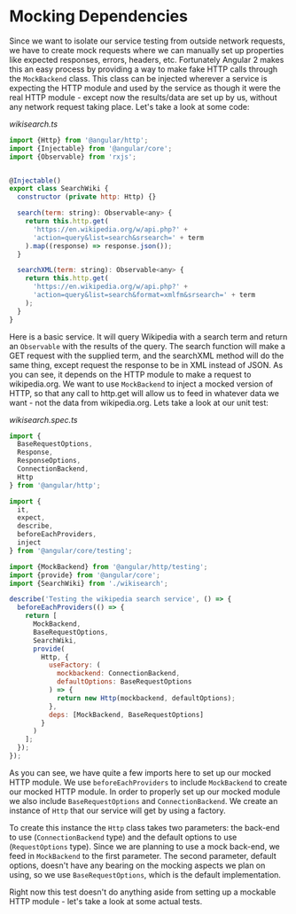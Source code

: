 # Mocking Dependencies

Since we want to isolate our service testing from outside network requests, we have to create mock requests where we can manually set up properties like expected responses, errors, headers, etc. Fortunately Angular 2 makes this an easy process by providing a way to make fake HTTP calls through the `MockBackend` class. This class can be injected wherever a service is expecting the HTTP module and used by the service as though it were the real HTTP module - except now the results/data are set up by us, without any network request taking place. Let's take a look at some code:

*wikisearch.ts*

```js
import {Http} from '@angular/http';
import {Injectable} from '@angular/core';
import {Observable} from 'rxjs';


@Injectable()
export class SearchWiki {
  constructor (private http: Http) {}

  search(term: string): Observable<any> {
    return this.http.get(
      'https://en.wikipedia.org/w/api.php?' +
      'action=query&list=search&srsearch=' + term
    ).map((response) => response.json());
  }

  searchXML(term: string): Observable<any> {
    return this.http.get(
      'https://en.wikipedia.org/w/api.php?' +
      'action=query&list=search&format=xmlfm&srsearch=' + term
    );
  }
}
```

Here is a basic service. It will query Wikipedia with a search term and return an `Observable` with the results of the query. The search function will make a GET request with the supplied term, and the searchXML method will do the same thing, except request the response to be in XML instead of JSON. As you can see, it depends on the HTTP module to make a request to wikipedia.org. We want to use `MockBackend` to inject a mocked version of HTTP, so that any call to http.get will allow us to feed in whatever data we want - not the data from wikipedia.org. Lets take a look at our unit test:

*wikisearch.spec.ts*

```js
import {
  BaseRequestOptions,
  Response,
  ResponseOptions,
  ConnectionBackend,
  Http
} from '@angular/http';

import {
  it,
  expect,
  describe,
  beforeEachProviders,
  inject
} from '@angular/core/testing';

import {MockBackend} from '@angular/http/testing';
import {provide} from '@angular/core';
import {SearchWiki} from './wikisearch';

describe('Testing the wikipedia search service', () => {
  beforeEachProviders(() => {
    return [
      MockBackend,
      BaseRequestOptions,
      SearchWiki,
      provide(
        Http, {
          useFactory: (
            mockbackend: ConnectionBackend,
            defaultOptions: BaseRequestOptions
          ) => {
            return new Http(mockbackend, defaultOptions);
          },
          deps: [MockBackend, BaseRequestOptions]
        }
      )
    ];
  });
});
```

As you can see, we have quite a few imports here to set up our mocked HTTP module. We use `beforeEachProviders` to include `MockBackend` to create our mocked HTTP module. In order to properly set up our mocked module we also include `BaseRequestOptions` and `ConnectionBackend`. We create an instance of `Http` that our service will get by using a factory.

To create this instance the `Http` class takes two parameters: the back-end to use (`ConnectionBackend` type) and the default options to use (`RequestOptions` type). Since we are planning to use a mock back-end, we feed in `MockBackend` to the first parameter. The second parameter, default options, doesn't have any bearing on the mocking aspects we plan on using, so we use `BaseRequestOptions`, which is the default implementation.

Right now this test doesn't do anything aside from setting up a mockable HTTP module - let's take a look at some actual tests.
